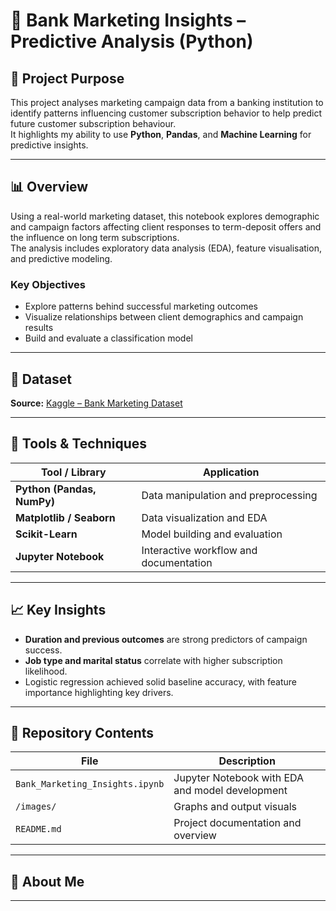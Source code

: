 # 🏦 Bank Marketing Insights – Predictive Analysis (Python)

## 🎯 Project Purpose
This project analyses marketing campaign data from a banking institution to identify patterns influencing customer subscription behavior to help predict future customer subscription behaviour.  
It highlights my ability to use **Python**, **Pandas**, and **Machine Learning** for predictive insights.

---

## 📊 Overview
Using a real-world marketing dataset, this notebook explores demographic and campaign factors affecting client responses to term-deposit offers and the influence on long term subscriptions.  
The analysis includes exploratory data analysis (EDA), feature visualisation, and predictive modeling.

### Key Objectives
- Explore patterns behind successful marketing outcomes  
- Visualize relationships between client demographics and campaign results  
- Build and evaluate a classification model  

---

## 🔗 Dataset
**Source:** [Kaggle – Bank Marketing Dataset](https://www.kaggle.com/datasets/henriqueyamahata/bank-marketing)  

---

## 🧰 Tools & Techniques
| Tool / Library | Application |
|----------------|-------------|
| **Python (Pandas, NumPy)** | Data manipulation and preprocessing |
| **Matplotlib / Seaborn** | Data visualization and EDA |
| **Scikit-Learn** | Model building and evaluation |
| **Jupyter Notebook** | Interactive workflow and documentation |

---

## 📈 Key Insights
- **Duration and previous outcomes** are strong predictors of campaign success.  
- **Job type and marital status** correlate with higher subscription likelihood.  
- Logistic regression achieved solid baseline accuracy, with feature importance highlighting key drivers.

---

## 📁 Repository Contents
| File | Description |
|------|--------------|
| `Bank_Marketing_Insights.ipynb` | Jupyter Notebook with EDA and model development |
| `/images/` | Graphs and output visuals |
| `README.md` | Project documentation and overview |

---

## 💬 About Me

---
